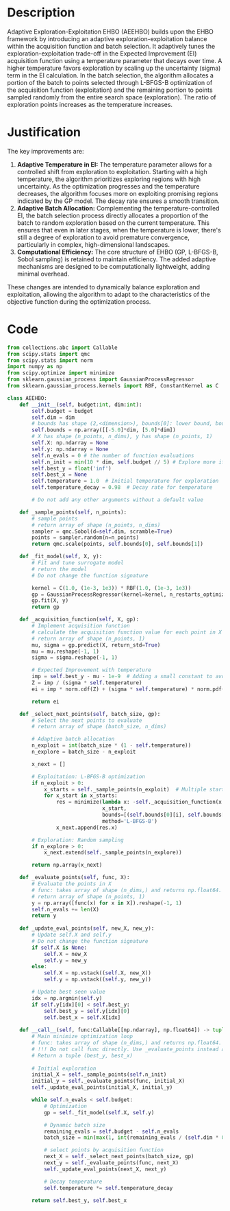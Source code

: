 # Description
Adaptive Exploration-Exploitation EHBO (AEEHBO) builds upon the EHBO framework by introducing an adaptive exploration-exploitation balance within the acquisition function and batch selection.  It adaptively tunes the exploration-exploitation trade-off in the Expected Improvement (EI) acquisition function using a temperature parameter that decays over time. A higher temperature favors exploration by scaling up the uncertainty (sigma) term in the EI calculation. In the batch selection, the algorithm allocates a portion of the batch to points selected through L-BFGS-B optimization of the acquisition function (exploitation) and the remaining portion to points sampled randomly from the entire search space (exploration). The ratio of exploration points increases as the temperature increases.

# Justification
The key improvements are:

1.  **Adaptive Temperature in EI:** The temperature parameter allows for a controlled shift from exploration to exploitation. Starting with a high temperature, the algorithm prioritizes exploring regions with high uncertainty. As the optimization progresses and the temperature decreases, the algorithm focuses more on exploiting promising regions indicated by the GP model. The decay rate ensures a smooth transition.
2.  **Adaptive Batch Allocation:** Complementing the temperature-controlled EI, the batch selection process directly allocates a proportion of the batch to random exploration based on the current temperature. This ensures that even in later stages, when the temperature is lower, there's still a degree of exploration to avoid premature convergence, particularly in complex, high-dimensional landscapes.
3.  **Computational Efficiency:** The core structure of EHBO (GP, L-BFGS-B, Sobol sampling) is retained to maintain efficiency. The added adaptive mechanisms are designed to be computationally lightweight, adding minimal overhead.

These changes are intended to dynamically balance exploration and exploitation, allowing the algorithm to adapt to the characteristics of the objective function during the optimization process.

# Code
```python
from collections.abc import Callable
from scipy.stats import qmc
from scipy.stats import norm
import numpy as np
from scipy.optimize import minimize
from sklearn.gaussian_process import GaussianProcessRegressor
from sklearn.gaussian_process.kernels import RBF, ConstantKernel as C

class AEEHBO:
    def __init__(self, budget:int, dim:int):
        self.budget = budget
        self.dim = dim
        # bounds has shape (2,<dimension>), bounds[0]: lower bound, bounds[1]: upper bound
        self.bounds = np.array([[-5.0]*dim, [5.0]*dim])
        # X has shape (n_points, n_dims), y has shape (n_points, 1)
        self.X: np.ndarray = None
        self.y: np.ndarray = None
        self.n_evals = 0 # the number of function evaluations
        self.n_init = min(10 * dim, self.budget // 5) # Explore more if budget is large or dimension is high
        self.best_y = float('inf')
        self.best_x = None
        self.temperature = 1.0  # Initial temperature for exploration
        self.temperature_decay = 0.98  # Decay rate for temperature

        # Do not add any other arguments without a default value

    def _sample_points(self, n_points):
        # sample points
        # return array of shape (n_points, n_dims)
        sampler = qmc.Sobol(d=self.dim, scramble=True)
        points = sampler.random(n=n_points)
        return qmc.scale(points, self.bounds[0], self.bounds[1])

    def _fit_model(self, X, y):
        # Fit and tune surrogate model 
        # return the model
        # Do not change the function signature

        kernel = C(1.0, (1e-3, 1e3)) * RBF(1.0, (1e-3, 1e3))
        gp = GaussianProcessRegressor(kernel=kernel, n_restarts_optimizer=5, random_state=42)
        gp.fit(X, y)
        return gp

    def _acquisition_function(self, X, gp):
        # Implement acquisition function 
        # calculate the acquisition function value for each point in X
        # return array of shape (n_points, 1)
        mu, sigma = gp.predict(X, return_std=True)
        mu = mu.reshape(-1, 1)
        sigma = sigma.reshape(-1, 1)

        # Expected Improvement with temperature
        imp = self.best_y - mu - 1e-9  # Adding a small constant to avoid division by zero
        Z = imp / (sigma * self.temperature)
        ei = imp * norm.cdf(Z) + (sigma * self.temperature) * norm.pdf(Z)

        return ei

    def _select_next_points(self, batch_size, gp):
        # Select the next points to evaluate
        # return array of shape (batch_size, n_dims)

        # Adaptive batch allocation
        n_exploit = int(batch_size * (1 - self.temperature))
        n_explore = batch_size - n_exploit

        x_next = []

        # Exploitation: L-BFGS-B optimization
        if n_exploit > 0:
            x_starts = self._sample_points(n_exploit)  # Multiple starting points
            for x_start in x_starts:
                res = minimize(lambda x: -self._acquisition_function(x.reshape(1, -1), gp),
                               x_start,
                               bounds=[(self.bounds[0][i], self.bounds[1][i]) for i in range(self.dim)],
                               method='L-BFGS-B')
                x_next.append(res.x)

        # Exploration: Random sampling
        if n_explore > 0:
            x_next.extend(self._sample_points(n_explore))

        return np.array(x_next)

    def _evaluate_points(self, func, X):
        # Evaluate the points in X
        # func: takes array of shape (n_dims,) and returns np.float64.
        # return array of shape (n_points, 1)
        y = np.array([func(x) for x in X]).reshape(-1, 1)
        self.n_evals += len(X)
        return y
    
    def _update_eval_points(self, new_X, new_y):
        # Update self.X and self.y
        # Do not change the function signature
        if self.X is None:
            self.X = new_X
            self.y = new_y
        else:
            self.X = np.vstack((self.X, new_X))
            self.y = np.vstack((self.y, new_y))

        # Update best seen value
        idx = np.argmin(self.y)
        if self.y[idx][0] < self.best_y:
            self.best_y = self.y[idx][0]
            self.best_x = self.X[idx]
    
    def __call__(self, func:Callable[[np.ndarray], np.float64]) -> tuple[np.float64, np.array]:
        # Main minimize optimization loop
        # func: takes array of shape (n_dims,) and returns np.float64. 
        # !!! Do not call func directly. Use _evaluate_points instead and be aware of the budget when calling it. !!!
        # Return a tuple (best_y, best_x)
        
        # Initial exploration
        initial_X = self._sample_points(self.n_init)
        initial_y = self._evaluate_points(func, initial_X)
        self._update_eval_points(initial_X, initial_y)

        while self.n_evals < self.budget:
            # Optimization
            gp = self._fit_model(self.X, self.y)

            # Dynamic batch size
            remaining_evals = self.budget - self.n_evals
            batch_size = min(max(1, int(remaining_evals / (self.dim * 0.1))), 20) # Ensure at least 1 point and limit to 20

            # select points by acquisition function
            next_X = self._select_next_points(batch_size, gp)
            next_y = self._evaluate_points(func, next_X)
            self._update_eval_points(next_X, next_y)

            # Decay temperature
            self.temperature *= self.temperature_decay

        return self.best_y, self.best_x
```